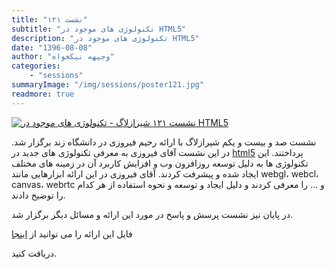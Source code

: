 ```yaml
---
title: "نشست ۱۲۱"
subtitle: "تکنولوژی های موجود در HTML5"
description: "تکنولوژی های موجود در HTML5"
date: "1396-08-08"
author: "وجیهه نیکخواه"
categories:
    - "sessions"
summaryImage: "/img/sessions/poster121.jpg"
readmore: true
---
```

[![نشست ۱۲۱ شیرازلاگ - تکنولوژی های موجود در HTML5 ](/img/sessions/poster121.jpg)](/img/sessions/poster121.jpg)

نشست صد و بیست و یکم شیرازلاگ با ارائه رحیم فیروزی در دانشگاه زند برگزار شد. 
در این نشست آقای فیروزی به معرفی تکنولوژی های جدید در [html5](https://www.w3.org/TR/html5/) پرداختند. این تکنولوژی ها به دلیل توسعه روزافزون وب و افزایش کاربرد آن در زمینه های مختلف ایجاد شده و پیشرفت کردند. آقای فیروزی در این ارائه ابزارهایی مانند webgl، webcl، canvas، webrtc و ... را معرفی کردند و دلیل ایجاد و توسعه و نحوه استفاده از هر کدام را توضیح دادند.

در پایان نیز نشست پرسش و پاسخ در مورد این ارائه و مسائل دیگر برگزار شد.

فایل این ارائه را می توانید از [اینجا](https://framagit.org/shirazlug/resources/tree/master/presentations/session_121)
<!--یا [اینجا](https://tiny.cc/shirazlug_s121)--> دریافت کنید.

